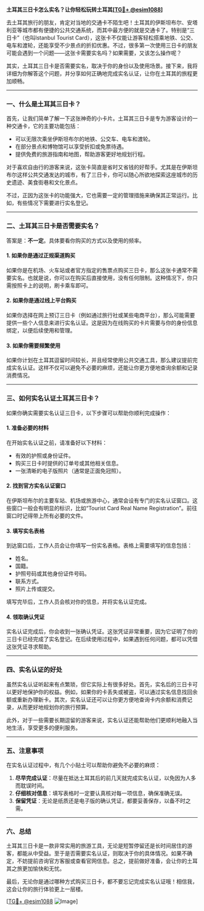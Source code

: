 **土耳其三日卡怎么实名？让你轻松玩转土耳其[[TG💪+ @esim1088](https://t.me/s/esim1088)]**

去土耳其旅行的朋友，肯定对当地的交通卡不陌生吧！土耳其的伊斯坦布尔、安塔利亚等城市都有便捷的公共交通系统，而其中最方便的就是交通卡了。特别是“三日卡”（也叫Istanbul Tourist Card），这张卡不仅能让游客轻松搭乘地铁、公交、电车和渡轮，还能享受不少景点的折扣优惠。不过，很多第一次使用三日卡的朋友可能会遇到一个问题——这张卡需要实名吗？如果需要，又该怎么操作呢？

其实，土耳其三日卡是否需要实名，取决于你的身份以及使用场景。接下来，我将详细为你解答这个问题，并分享如何正确地完成实名认证，让你在土耳其的旅程更加顺畅。

---

### **一、什么是土耳其三日卡？**
首先，让我们简单了解一下这张神奇的小卡片。土耳其三日卡是专为游客设计的一种交通卡，它的主要功能包括：
- 可以无限次乘坐伊斯坦布尔的地铁、公交车、电车和渡轮。
- 在部分景点和博物馆可以享受折扣或免票待遇。
- 提供免费的旅游指南和地图，帮助游客更好地规划行程。

对于喜欢自由行的游客来说，这张卡简直是省时又省钱的好帮手。尤其是在伊斯坦布尔这样公共交通发达的城市，有了三日卡，你可以随心所欲地探索这座城市的历史遗迹、美食街巷和文化景点。

不过，正因为这张卡的功能强大，它也需要一定的管理措施来确保其正常运行。比如，有些情况下需要进行实名登记。

---

### **二、土耳其三日卡是否需要实名？**
答案是：**不一定**。具体要看你购买的方式以及使用的频率。

#### **1. 如果你是通过正规渠道购买**
如果你是在机场、火车站或者官方指定的售票点购买三日卡，那么这张卡通常不需要实名。也就是说，你可以在购买后直接使用，没有任何限制。这种情况下，你只需按照卡上的说明，刷卡乘车即可。

#### **2. 如果你是通过线上平台购买**
如果你选择在网上预订三日卡（例如通过旅行社或某些电商平台），那么可能需要提供一些个人信息来进行实名认证。这是因为在线购买的卡片需要与你的身份信息绑定，以便后续使用和管理。

#### **3. 如果你需要频繁使用**
如果你计划在土耳其逗留时间较长，并且经常使用公共交通工具，那么建议提前完成实名认证。这样不仅可以避免不必要的麻烦，还能让你更方便地查询余额和记录消费情况。

---

### **三、如何实名认证土耳其三日卡？**
如果你确实需要实名认证三日卡，以下步骤可以帮助你顺利完成操作：

#### **1. 准备必要的材料**
在开始实名认证之前，请准备好以下材料：
- 有效的护照或身份证件。
- 购买三日卡时提供的订单号或其他相关信息。
- 一张清晰的电子版照片（通常是正面免冠照）。

#### **2. 找到官方实名认证窗口**
在伊斯坦布尔的主要车站、机场或旅游中心，通常会设有专门的实名认证窗口。这些窗口一般会有明显的标识，比如“Tourist Card Real Name Registration”。前往窗口时记得带上所有必要的文件。

#### **3. 填写实名表格**
到达窗口后，工作人员会让你填写一份实名表格。表格上需要填写的信息包括：
- 姓名。
- 国籍。
- 护照号码或其他身份证件号码。
- 联系方式。
- 照片上传或提交。

填写完毕后，工作人员会核对你的信息，并将实名认证完成。

#### **4. 领取确认凭证**
实名认证完成后，你会收到一张确认凭证。这张凭证非常重要，因为它证明了你的三日卡已经完成了实名登记。在后续使用过程中，如果遇到任何问题，都可以凭借这张凭证寻求帮助。

---

### **四、实名认证的好处**
虽然实名认证听起来有点繁琐，但它实际上有很多好处。首先，实名后的三日卡可以更好地保护你的权益。例如，如果你的卡丢失或被盗，可以通过实名信息找回余额或重新办理新卡。其次，实名认证还可以让你更方便地查询卡内余额和消费记录，从而更好地规划你的旅行预算。

此外，对于一些需要长期逗留的游客来说，实名认证还能帮助他们更顺利地融入当地生活，享受更多的便利服务。

---

### **五、注意事项**
在实名认证过程中，有几个小贴士可以帮助你避免不必要的麻烦：
1. **尽早完成认证**：尽量在抵达土耳其后的前几天就完成实名认证，以免因为人多而耽误时间。
2. **仔细核对信息**：填写表格时一定要认真核对每一项信息，确保准确无误。
3. **保留凭证**：无论是纸质还是电子版的确认凭证，都要妥善保存，以备不时之需。

---

### **六、总结**
土耳其三日卡是一款非常实用的旅游工具，无论是短暂停留还是长时间居住的游客，都能从中受益。至于是否需要实名认证，则取决于你的具体情况。如果不确定，不妨提前咨询官方客服或查看官网信息。总之，提前做好准备，会让你的土耳其之旅更加愉快和无忧。

最后，无论你是通过哪种方式购买三日卡，都不要忘记完成实名认证哦！相信我，这会让你的旅行体验更上一层楼。

[[TG💪+ @esim1088](https://t.me/s/esim1088) ![Image](https://i.postimg.cc/4NQfJmqS/Snipaste-2025-05-13-00-14-12.png)]